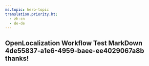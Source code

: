 ```yaml
---
ms.topic: hero-topic
translation.priority.ht: 
  - zh-cn
  - de-de
---
```

## OpenLocalization Workflow Test MarkDown 4de55837-a1e6-4959-baee-ee4029067a8b thanks!

